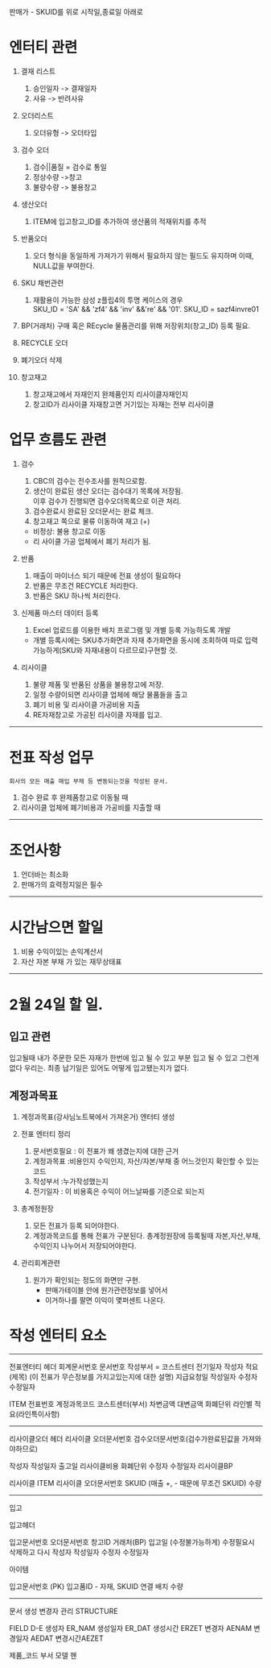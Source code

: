 판매가 - SKUID를 위로 시작일,종료일 아래로

# 엔터티 관련

1. 결재 리스트

    1. 승인일자 -> 결재일자
    2. 사유 -> 반려사유

2. 오더리스트

    1. 오더유형 -> 오더타입

3. 검수 오더

    1. 검수||품질 = 검수로 통일
    2. 정상수량 ->창고
    3. 불량수량 -> 불용창고

4. 생산오더
    1. ITEM에 입고창고_ID를 추가하여 생산품의 적재위치를 추적

5. 반품오더
    1. 오더 형식을 동일하게 가져가기 위해서 필요하지 않는 필드도 유지하며 이때, NULL값을 부여한다.

6. SKU 채번관련
    1. 재활용이 가능한 삼성 z플립4의 투명 케이스의 경우  
        SKU_ID = 'SA' && 'zf4' && 'inv' &&'re' &&  '01'.
        SKU_ID = sazf4invre01

7. BP(거래처)
    구매 혹은 REcycle 물품관리를 위해 저장위치(창고_ID) 등록 필요.

8. RECYCLE 오더

9. 폐기오더 삭제

10. 창고재고
    1. 창고재고에서 자재인지 완제품인지 리사이클자재인지
    2. 창고ID가 리사이클 자재창고면 거기있는 자재는 전부 리사이클

# 업무 흐름도 관련

1. 검수
    1. CBC의 검수는 전수조사를 원칙으로함.
    2. 생산이 완료된 생산 오더는 검수대기 목록에 저장됨.  
        이후 검수가 진행되면 검수오더목록으로 이관 처리.
    3. 검수완료시 완료된 오더문서는 완료 체크.
    4. 창고재고 쪽으로 물류 이동하여 재고 (+)
    - 비정상: 불용 창고로 이동 
    - 리 사이클 가공 업체에서 폐기 처리가 됨.  

2. 반품
    1. 매출이 마이너스 되기 때문에 전표 생성이 필요하다
    2. 반품은 무조건 RECYCLE 처리한다.
    3. 반품은 SKU 하나씩 처리한다.

3. 신제품 마스터 데이터 등록
    1. Excel 업로드를 이용한 배치 프로그램 및 개별 등록 가능하도록 개발
    - 개별 등록시에는
        SKU추가화면과 자재 추가화면을 동시에 조회하여
        따로 입력 가능하게(SKU와 자재내용이 다르므로)구현할 것.

4. 리사이클 
    1. 불량 제품 및 반품된 상품을 불용창고에 저장.
    2. 일정 수량이되면 리사이클 업체에 해당 물품들을 출고
    3. 폐기 비용 및 리사이클 가공비용 지출
    4. RE자재창고로 가공된 리사이클 자재를 입고.

---

# 전표 작성 업무
    회사의 모든 매출 매입 부채 등 변동되는것을 작성된 문서.
1. 검수 완료 후 완제품창고로 이동될 때
2. 리사이클 업체에 폐기비용과 가공비를 지출할 때

---

# 조언사항
1. 언더바는 최소화
2. 판매가의 효력정지일은 필수

---

# 시간남으면 할일
1. 비용 수익이있는 손익계산서
2. 자산 자본 부채 가 있는 재무상태표

---

# 2월 24일 할 일.

## 입고 관련
입고될때 내가 주문한 모든 자재가 한번에 입고 될 수 있고 부분 입고 될 수 있고
그런게 없다 우리는. 최종 납기일은 있어도 어떻게 입고됐는지가 없다.

## 계정과목표
1. 계정과목표(강사님노트북에서 가져온거) 엔터티 생성
2. 전표 엔터티 정리
    1. 문서번호필요 : 이 전표가 왜 생겼는지에 대한 근거
    2. 계정과목표 :비용인지 수익인지, 자산/자본/부채 중 어느것인지 확인할 수 있는 코드
    3. 작성부서 :누가작성했는지  
    4. 전기일자 : 이 비용혹은 수익이 어느날짜를 기준으로 되는지 

2. 총계정원장
    1. 모든 전표가 등록 되어야한다.
    2. 계정과목코드를 통해 전표가 구분된다.
    총계정원장에 등록될때 자본,자산,부채,수익인지 나누어서 저장되어야한다. 

3. 관리회계관련
    1. 원가가 확인되는 정도의 화면만 구현.  
        - 판매가테이블 안에 원가관련정보를 넣어서   
        - 이거하나를 팔면 이익이 몇퍼센트 나온다.



# 작성 엔터티 요소

---

전표엔터티 헤더
회계문서번호
문서번호
작성부서    =    코스트센터
전기일자
작성자
적요(제목) (이 전표가 무슨정보를 가지고있는지에 대한 설명)
지급요청일
작성일자
수정자
수정일자


ITEM
전표번호
계정과목코드
코스트센터(부서)
차변금액
대변금액
화폐단위
라인별 적요(라인특이사항)


---

리사이클오더 헤더
리사이클 오더문서번호
검수오더문서번호(검수가완료된값을 가져와야하므로)

작성자
작성일자
출고일
리사이클비용
화폐단위
수정자
수정일자
리사이클BP


리사이클 ITEM
리사이클 오더문서번호
SKUID (매출 +, - 때문에 무조건 SKUID)
수량

----------------

입고

입고헤더

입고문서번호
오더문서번호
창고ID
거래처(BP)
입고일 (수정불가능하게) 수정필요시 삭제하고 다시
작성자
작성일자
수정자
수정일자


아이템

입고문서번호 (PK)
입고품ID - 자재, SKUID 연결
배치
수량

---------------------


문서 생성 변경자 관리 STRUCTURE

FIELD     D-E
생성자 ER_NAM 
생성일자  ER_DAT
생성시간 ERZET
변경자   AENAM
변경일자 AEDAT
변경시간AEZET


제품_코드 부서 모델  핸
